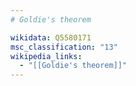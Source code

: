 ```yaml
---
# Goldie's theorem

wikidata: Q5580171
msc_classification: "13"
wikipedia_links:
  - "[[Goldie's theorem]]"
---
```

